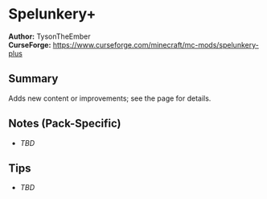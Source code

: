 # Spelunkery+

**Author:** TysonTheEmber  
**CurseForge:** https://www.curseforge.com/minecraft/mc-mods/spelunkery-plus

## Summary
Adds new content or improvements; see the page for details.

## Notes (Pack-Specific)
- _TBD_

## Tips
- _TBD_

